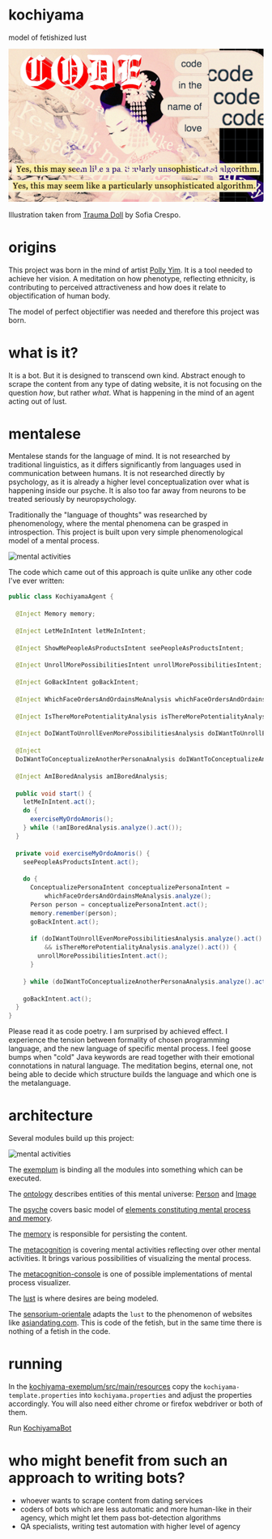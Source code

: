 # kochiyama

model of fetishized lust

![Sofia_Crespo-Trauma_Doll-1441](media/Sofia_Crespo-Trauma_Doll-1441.jpg)

Illustration taken from [Trauma Doll](https://traumadoll.persona.co/my-traumas) by Sofia Crespo.

# origins

This project was born in the mind of artist [Polly Yim](https://www.pollyyim.com/).
It is a tool needed to achieve her vision. A meditation on how phenotype, reflecting
ethnicity, is contributing to perceived attractiveness and how does it relate to
objectification of human body.

The model of perfect objectifier was needed and therefore this project was born.

# what is it?

It is a bot. But it is designed to transcend own kind. Abstract enough to scrape
the content from any type of dating website, it is not focusing on the question _how_,
but rather _what_. What is happening in the mind of an agent acting out of lust.

# mentalese

Mentalese stands for the language of mind. It is not researched by traditional linguistics,
as it differs significantly from languages used in communication between humans.
It is not researched directly by psychology, as it is already a higher level
conceptualization over what is happening inside our psyche. It is also too far away
from neurons to be treated seriously by neuropsychology.

Traditionally the "language of thoughts" was researched by phenomenology, where the mental
phenomena can be grasped in introspection. This project is built upon very simple
phenomenological model of a mental process.

![mental activities](https://yuml.me/diagram/scruffy;dir:TB/class/[MentalActivity]<-[Intent;act():any_outcome],[MentalActivity]<-[Analysis;analyze():Intent])

The code which came out of this approach is quite unlike any other code I've ever written:

```java
public class KochiyamaAgent {

  @Inject Memory memory;

  @Inject LetMeInIntent letMeInIntent;

  @Inject ShowMePeopleAsProductsIntent seePeopleAsProductsIntent;

  @Inject UnrollMorePossibilitiesIntent unrollMorePossibilitiesIntent;

  @Inject GoBackIntent goBackIntent;

  @Inject WhichFaceOrdersAndOrdainsMeAnalysis whichFaceOrdersAndOrdainsMeAnalysis;

  @Inject IsThereMorePotentialityAnalysis isThereMorePotentialityAnalysis;

  @Inject DoIWantToUnrollEvenMorePossibilitiesAnalysis doIWantToUnrollEvenMorePossibilitiesAnalysis;

  @Inject
  DoIWantToConceptualizeAnotherPersonaAnalysis doIWantToConceptualizeAnotherPersonaAnalysis;

  @Inject AmIBoredAnalysis amIBoredAnalysis;

  public void start() {
    letMeInIntent.act();
    do {
      exerciseMyOrdoAmoris();
    } while (!amIBoredAnalysis.analyze().act());
  }

  private void exerciseMyOrdoAmoris() {
    seePeopleAsProductsIntent.act();

    do {
      ConceptualizePersonaIntent conceptualizePersonaIntent =
          whichFaceOrdersAndOrdainsMeAnalysis.analyze();
      Person person = conceptualizePersonaIntent.act();
      memory.remember(person);
      goBackIntent.act();

      if (doIWantToUnrollEvenMorePossibilitiesAnalysis.analyze().act()
          && isThereMorePotentialityAnalysis.analyze().act()) {
        unrollMorePossibilitiesIntent.act();
      }

    } while (doIWantToConceptualizeAnotherPersonaAnalysis.analyze().act());

    goBackIntent.act();
  }
}
```

Please read it as code poetry. I am surprised by achieved effect. I experience
the tension between formality of chosen programming language, and the new language of
specific mental process. I feel goose bumps when "cold" Java keywords are read together
with their emotional connotations in natural language. The meditation begins,
eternal one, not being able to decide which structure builds the language and which
one is the metalanguage.

# architecture

Several modules build up this project:

![mental activities](https://yuml.me/diagram/scruffy;dir:LR/class/[exemplum]->[lust],[exemplum]->[sensorium-orientale],[exemplum]->[metacognition-console],[exemplum]->[memory],[lust]->[psyche],[memory]->[psyche],[metacognition]->[psyche],[metacognition-console]->[metacognition],[psyche]->[ontology],[sensorium-orientale]->[lust])

The [exemplum](kochiyama-exemplum) is binding all the modules into something which can be executed.

The [ontology](kochiyama-ontology) describes entities of this mental universe:
[Person](kochiyama-ontology/src/main/java/com/xemantic/kochiyama/ontology/Person.java) and
[Image](kochiyama-ontology/src/main/java/com/xemantic/kochiyama/ontology/Image.java)

The [psyche](kochiyama-psyche) covers basic model
of [elements constituting mental process and memory](kochiyama-psyche/src/main/java/com/xemantic/kochiyama/psyche).

The [memory](kochiyama-memory) is responsible for persisting the content.

The [metacognition](kochiyama-metacognition) is covering mental activities reflecting over other
mental activities. It brings various possibilities of visualizing the mental process.

The [metacognition-console](kochiyama-metacognition-console) is one of possible implementations
of mental process visualizer.

The [lust](kochiyama-lust) is where desires are being modeled.

The [sensorium-orientale](kochiyama-sensorium-orientale) adapts the `lust` to the phenomenon of
websites like [asiandating.com](https://www.asiandating.com). This is code of the fetish,
but in the same time there is nothing of a fetish in the code.

# running

In the [kochiyama-exemplum/src/main/resources](kochiyama-exemplum/src/main/resources) copy
the `kochiyama-template.properties` into `kochiyama.properties` and adjust the properties
accordingly. You will also need either chrome or firefox webdriver or both of them.

Run [KochiyamaBot](kochiyama-exemplum/src/main/java/com/xemantic/kochiyama/exemplum/KochiyamaBot.java)

# who might benefit from such an approach to writing bots?

* whoever wants to scrape content from dating services
* coders of bots which are less automatic and more human-like in their agency, which might
let them pass bot-detection algorithms
* QA specialists, writing test automation with higher level of agency
